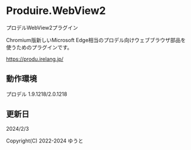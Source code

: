 # Produire.WebView2
プロデルWebView2プラグイン

Chromium版新しいMicrosoft Edge相当のプロデル向けウェブブラウザ部品を使うためのプラグインです。

https://produ.irelang.jp/

## 動作環境
プロデル 1.9.1218/2.0.1218

## 更新日
2024/2/3

Copyright(C) 2022-2024 ゆうと